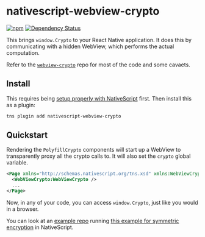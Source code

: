 # nativescript-webview-crypto

[![npm](https://img.shields.io/npm/v/react-native-webview-crypto.svg?maxAge=2592000?style=flat-square)](https://www.npmjs.com/package/react-native-webview-crypto)
[![Dependency Status](https://dependencyci.com/github/saulshanabrook/react-native-webview-crypto/badge)](https://dependencyci.com/github/saulshanabrook/react-native-webview-crypto)

This brings `window.Crypto` to your React Native application. It does this
by communicating with a hidden WebView, which performs the actual
computation.

Refer to the [`webview-crypto`](https://github.com/saulshanabrook/webview-crypto)
repo for most of the code and some cavaets.


## Install

This requires being [setup properly with NativeScript](http://docs.nativescript.org/start/quick-setup)
first. Then install this as a plugin:

```bash
tns plugin add nativescript-webview-crypto
```

<!-- ```bash
tns plugin add nativescript-webview-crypto

mkdir -p app/webview-crypto
cp node_modules/nativescript-webview-interface/www/nativescript-webview-interface.js \
   node_modules/webview-crypto/webViewWorker.js \
   node_modules/nativescript-webview-crypto/www/index.html \
   node_modules/nativescript-webview-crypto/www/nativeScriptWebViewWorker.js \
   app/webview-crypto
``` -->

## Quickstart

Rendering the `PolyfillCrypto` components will start up a WebView to
transparently proxy all the crypto calls to. It will also set the `crypto`
global variable.

```xml
<Page xmlns="http://schemas.nativescript.org/tns.xsd" xmlns:WebViewCrypto="nativescript-webview-crypto">
  <WebViewCrypto:WebViewCrypto />
  ...
</Page>
```

Now, in any of your code, you can access `window.Crypto`, just like you would
in a browser.

You can look at an [example repo](https://github.com/saulshanabrook/nativescript-webview-crypto-example)
running [this example for symmetric encryption](https://blog.engelke.com/2014/06/22/symmetric-cryptography-in-the-browser-part-1/)
in NativeScript.
